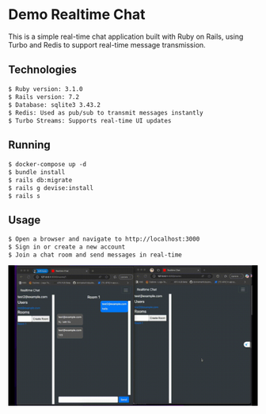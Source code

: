 # Demo Realtime Chat

This is a simple real-time chat application built with Ruby on Rails, using Turbo and Redis to support real-time message transmission.

## Technologies

```
$ Ruby version: 3.1.0
$ Rails version: 7.2
$ Database: sqlite3 3.43.2
$ Redis: Used as pub/sub to transmit messages instantly
$ Turbo Streams: Supports real-time UI updates
```

## Running

```
$ docker-compose up -d
$ bundle install
$ rails db:migrate
$ rails g devise:install
$ rails s       
```

## Usage
```
$ Open a browser and navigate to http://localhost:3000
$ Sign in or create a new account
$ Join a chat room and send messages in real-time    
```

![2025-02-28 09-51-51.gif](public/2025-02-28%2009-51-51.gif)
